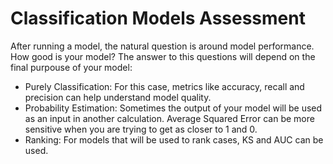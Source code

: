 # Classification Models Assessment
After running a model, the natural question is around model performance. How good is your model? The answer to this questions will depend on the final purpouse of your model:
- Purely Classification: For this case, metrics like accuracy, recall and precision can help understand model quality.
- Probability Estimation: Sometimes the output of your model will be used as an input in another calculation. Average Squared Error can be more sensitive when you are trying to get as closer to 1 and 0.
- Ranking: For models that will be used to rank cases, KS and AUC can be used.
 
